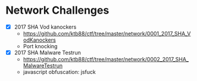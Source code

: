# Network Challenges

* [x] 2017 SHA Vod kanockers
  - https://github.com/ktb88/ctf/tree/master/network/0001_2017_SHA_VodKanockers
  - Port knocking
* [x] 2017 SHA Malware Testrun
  - https://github.com/ktb88/ctf/tree/master/network/0002_2017_SHA_MalwareTestrun
  - javascript obfuscation: jsfuck
